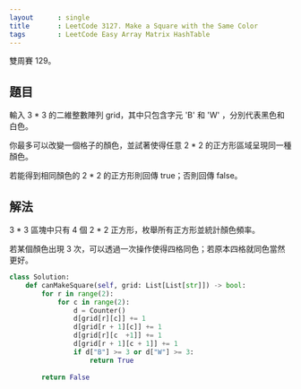 ```yaml
---
layout      : single
title       : LeetCode 3127. Make a Square with the Same Color
tags        : LeetCode Easy Array Matrix HashTable
---
```

雙周賽 129。

## 題目

輸入 3 \* 3 的二維整數陣列 grid，其中只包含字元 'B' 和 'W' ，分別代表黑色和白色。  

你最多可以改變一個格子的顏色，並試著使得任意 2 \* 2 的正方形區域呈現同一種顏色。  

若能得到相同顏色的 2 \* 2 的正方形則回傳 true；否則回傳 false。  

## 解法

3 \* 3 區塊中只有 4 個 2 \* 2 正方形，枚舉所有正方形並統計顏色頻率。  

若某個顏色出現 3 次，可以透過一次操作使得四格同色；若原本四格就同色當然更好。  

```python
class Solution:
    def canMakeSquare(self, grid: List[List[str]]) -> bool:
        for r in range(2):
            for c in range(2):
                d = Counter()
                d[grid[r][c]] += 1
                d[grid[r + 1][c]] += 1
                d[grid[r][c  +1]] += 1
                d[grid[r + 1][c + 1]] += 1
                if d["B"] >= 3 or d["W"] >= 3:
                    return True
                
        return False
```
